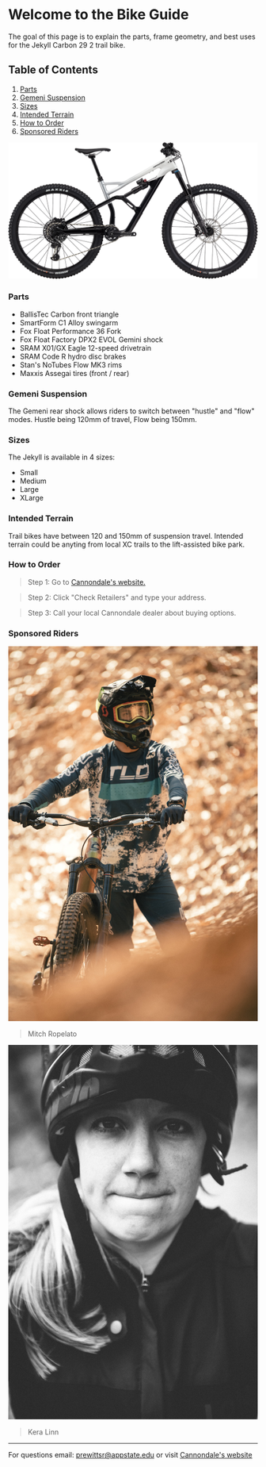 # **Welcome to the Bike Guide**
The goal of this page is to explain the parts, frame geometry, and best uses for the Jekyll Carbon 29 2 trail bike. 

## Table of Contents
1. [Parts](#parts)  
2. [Gemeni Suspension](#gemeni-suspension)  
3. [Sizes](#sizes)  
4. [Intended Terrain](#intended-terrain)  
5. [How to Order](#how-to-order)  
6. [Sponsored Riders](#sponsored-riders)
  
![](C20_C21200M_Jekyll_CrbAl_2_CAS_PD.png)
  
### Parts
* BallisTec Carbon front triangle
* SmartForm C1 Alloy swingarm
* Fox Float Performance 36 Fork 
* Fox Float Factory DPX2 EVOL Gemini shock
* SRAM X01/GX Eagle 12-speed drivetrain
* SRAM Code R hydro disc brakes
* Stan's NoTubes Flow MK3 rims
* Maxxis Assegai tires (front / rear)
  
### Gemeni Suspension
The Gemeni rear shock allows riders to switch between "hustle" and "flow" modes. Hustle being 120mm of travel, Flow being 150mm. 

  
  
### Sizes
The Jekyll is available in 4 sizes:
  * Small
  * Medium
  * Large
  * XLarge
  
  
### Intended Terrain
Trail bikes have between 120 and 150mm of suspension travel. Intended terrain could be anyting from local XC trails to the lift-assisted bike park. 
    
### How to Order
>Step 1: Go to [Cannondale's website.](https://www.cannondale.com/en-it/bikes/mountain/trail-bikes/jekyll/jekyll-carbon-29-2?sku=c21200m10sm)
  
>Step 2: Click "Check Retailers" and type your address.
  
>Step 3: Call your local Cannondale dealer about buying options.
  
  
### Sponsored Riders
![](MitchRopelato.jpg) 
>Mitch Ropelato  
  
![](KeraLinn.jpg)
>Kera Linn  
    

__________________________________________________ 
For questions email: <prewittsr@appstate.edu>
or visit [Cannondale's website](https://www.cannondale.com/en-it/bikes/mountain/trail-bikes/jekyll/jekyll-carbon-29-2?sku=c21200m10sm)

